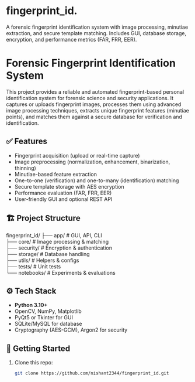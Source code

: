 # fingerprint_id.
A forensic fingerprint identification system with image processing, minutiae extraction, and secure template matching. Includes GUI, database storage, encryption, and performance metrics (FAR, FRR, EER).

# Forensic Fingerprint Identification System

This project provides a reliable and automated fingerprint-based personal identification system for forensic science and security applications. It captures or uploads fingerprint images, processes them using advanced image processing techniques, extracts unique fingerprint features (minutiae points), and matches them against a secure database for verification and identification.

## ✅ Features
- Fingerprint acquisition (upload or real-time capture)
- Image preprocessing (normalization, enhancement, binarization, thinning)
- Minutiae-based feature extraction
- One-to-one (verification) and one-to-many (identification) matching
- Secure template storage with AES encryption
- Performance evaluation (FAR, FRR, EER)
- User-friendly GUI and optional REST API

## 🏗️ Project Structure
fingerprint_id/
├── app/ # GUI, API, CLI
<br>
├── core/ # Image processing & matching
<br>
├── security/ # Encryption & authentication
<br>
├── storage/ # Database handling
<br>
├── utils/ # Helpers & configs
<br>
├── tests/ # Unit tests
<br>
└── notebooks/ # Experiments & evaluations
<br>

## ⚙️ Tech Stack
- **Python 3.10+**
- OpenCV, NumPy, Matplotlib
- PyQt5 or Tkinter for GUI
- SQLite/MySQL for database
- Cryptography (AES-GCM), Argon2 for security

## 🚀 Getting Started
1. Clone this repo:
   ```bash
   git clone https://github.com/nishant2344/fingerprint_id.git
